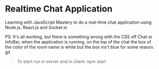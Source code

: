 # Realtime Chat Application
Learning with JavaScript Mastery to do a real-time chat application using Node.js, React.js and Socket.io

PS: It's all working, but there is something wrong with the CSS off Chat or InfoBar, when the application is running, on the top of the chat the box of the color of the room name is white but the box ins't blue for some reason.
git

>To start run in server and in client: npm start